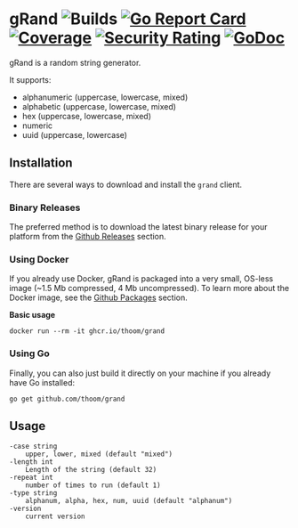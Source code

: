 # gRand ![Builds](https://github.com/thoom/grand/actions/workflows/main.yml/badge.svg) [![Go Report Card](https://goreportcard.com/badge/github.com/thoom/grand)](https://goreportcard.com/report/github.com/thoom/grand) [![Coverage](https://sonarcloud.io/api/project_badges/measure?project=thoom_grand&metric=coverage)](https://sonarcloud.io/summary/overall?id=thoom_grand) [![Security Rating](https://sonarcloud.io/api/project_badges/measure?project=thoom_grand&metric=security_rating)](https://sonarcloud.io/summary/overall?id=thoom_grand) [![GoDoc](https://godoc.org/github.com/thoom/grand?status.svg)](https://godoc.org/github.com/thoom/grand)
 

gRand is a random string generator.

It supports:

* alphanumeric (uppercase, lowercase, mixed)
* alphabetic (uppercase, lowercase, mixed)
* hex (uppercase, lowercase, mixed)
* numeric
* uuid (uppercase, lowercase)

## Installation

There are several ways to download and install the `grand` client.

### Binary Releases

The preferred method is to download the latest binary release for your platform from the [Github Releases](https://github.com/thoom/grand/releases) section.

### Using Docker

If you already use Docker, gRand is packaged into a very small, OS-less image (~1.5 Mb compressed, 4 Mb uncompressed). To learn more about the Docker image, see the [Github Packages](https://github.com/users/thoom/packages/container/package/grand) section.

**Basic usage**

```
docker run --rm -it ghcr.io/thoom/grand
```

### Using Go

Finally, you can also just build it directly on your machine if you already have Go installed:

```
go get github.com/thoom/grand
```

## Usage

```
-case string
    upper, lower, mixed (default "mixed")
-length int
    Length of the string (default 32)
-repeat int
    number of times to run (default 1)
-type string
    alphanum, alpha, hex, num, uuid (default "alphanum")
-version
    current version
```

